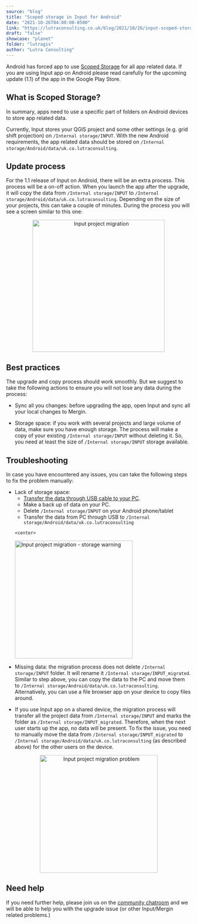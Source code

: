```yaml
---
source: "blog"
title: "Scoped storage in Input for Android"
date: "2021-10-26T04:00:00-0500"
link: "https://lutraconsulting.co.uk/blog/2021/10/26/input-scoped-storage-update/"
draft: "false"
showcase: "planet"
folder: "lutragis"
author: "Lutra Consulting"
---
```


<p>Android has forced app to use <a href="https://developer.android.com/training/data-storage#scoped-storage">Scoped Storage</a> for all app related data. If you are using Input app on Android please read carefully for the upcoming update (1.1) of the app in the Google Play Store.</p>

<!-- more -->

<h2 id="what-is-scoped-storage">What is Scoped Storage?</h2>
<p>In summary, apps need to use a specific part of folders on Android devices to store app related data.</p>

<p>Currently, Input stores your QGIS project and some other settings (e.g. grid shift projection) on <code class="highlighter-rouge">/Internal storage/INPUT</code>. With the new Android requirements, the app related data should be stored on <code class="highlighter-rouge">/Internal storage/Android/data/uk.co.lutraconsulting</code>.</p>

<h2 id="update-process">Update process</h2>
<p>For the 1.1 release of Input on Android, there will be an extra process. This process will be a on-off action. When you launch the app after the upgrade, it will copy the data from <code class="highlighter-rouge">/Internal storage/INPUT</code> to <code class="highlighter-rouge">/Internal storage/Android/data/uk.co.lutraconsulting</code>. Depending on the size of your projects, this can take a couple of minutes. During the process you will see a screen similar to this one:</p>

<center>
<img alt="Input project migration" src="https://lutraconsulting.co.uk/img/posts/input-scoped-storage-migration.png" title="Input project migration" width="360" />
</center>

<h2 id="best-practices">Best practices</h2>
<p>The upgrade and copy process should work smoothly. But we suggest to take the following actions to ensure you will not lose any data during the process:</p>

<ul>
  <li>
    <p>Sync all you changes: before upgrading the app, open Input and sync all your local changes to Mergin.</p>
  </li>
  <li>
    <p>Storage space: if you work with several projects and large volume of data, make sure you have enough storage. The process will make a copy of your existing <code class="highlighter-rouge">/Internal storage/INPUT</code> without deleting it. So, you need at least the size of <code class="highlighter-rouge">/Internal storage/INPUT</code> storage available.</p>
  </li>
</ul>

<h2 id="troubleshooting">Troubleshooting</h2>
<p>In case you have encountered any issues, you can take the following steps to fix the problem manually:</p>

<ul>
  <li>Lack of storage space:
    <ul>
      <li><a href="https://merginmaps.com/docs/howto/data_sync">Transfer the data through USB cable to your PC</a>.</li>
      <li>Make a back up of data on your PC.</li>
      <li>Delete <code class="highlighter-rouge">/Internal storage/INPUT</code> on your Android phone/tablet</li>
      <li>Transfer the data from PC through USB to <code class="highlighter-rouge">/Internal storage/Android/data/uk.co.lutraconsulting</code></li>
    </ul>

    <center>
<img alt="Input project migration - storage warning" src="https://lutraconsulting.co.uk/img/posts/input-scoped-storage-space-warning.jpeg" title="Input project migration" width="321" />
</center>
  </li>
  <li>
    <p>Missing data: the migration process does not delete <code class="highlighter-rouge">/Internal storage/INPUT</code> folder. It will rename it <code class="highlighter-rouge">/Internal storage/INPUT_migrated</code>. Similar to step above, you can copy the data to the PC and move them to <code class="highlighter-rouge">/Internal storage/Android/data/uk.co.lutraconsulting</code>. Alternatively, you can use a file browser app on your device to copy files around.</p>
  </li>
  <li>If you use Input app on a shared device, the migration process will transfer all the project data from <code class="highlighter-rouge">/Internal storage/INPUT</code> and marks the folder as <code class="highlighter-rouge">/Internal storage/INPUT_migrated</code>. Therefore, when the next user starts up the app, no data will be present. To fix the issue, you need to manually move the data from <code class="highlighter-rouge">/Internal storage/INPUT_migrated</code> to <code class="highlighter-rouge">/Internal storage/Android/data/uk.co.lutraconsulting</code> (as described above) for the other users on the device.</li>
</ul>

<center>
<img alt="Input project migration problem" src="https://lutraconsulting.co.uk/img/posts/input-scoped-storage-problem.jpeg" title="Input project migration" width="321" />
</center>

<h2 id="need-help">Need help</h2>
<p>If you need further help, please join us on the <a href="https://merginmaps.com/community/join">community chatroom</a> and we will be able to help you with the upgrade issue (or other Input/Mergin related problems.)</p>

